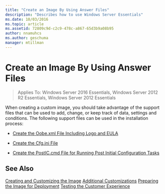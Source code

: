 ```yaml
---
title: "Create an Image By Using Answer Files"
description: "Describes how to use Windows Server Essentials"
ms.date: 10/03/2016
ms.topic: article
ms.assetid: 72809c9d-c2c9-478c-a867-65d3b9a08b95
author: nnamuhcs
ms.author: geschuma
manager: mtillman
---
```


# Create an Image By Using Answer Files

>Applies To: Windows Server 2016 Essentials, Windows Server 2012 R2 Essentials, Windows Server 2012 Essentials

When creating a custom image, you should take advantage of the support files that can be used to add, change, or keep track of data, settings and conditions. The following support files can be used in the installation process:

-   [Create the Oobe.xml File Including Logo and EULA](Create-the-Oobe.xml-File-Including-Logo-and-EULA.md)

-   [Create the Cfg.ini File](Create-the-Cfg.ini-File.md)

-   [Create the PostIC.cmd File for Running Post Initial Configuration Tasks](Create-the-PostIC.cmd-File-for-Running-Post-Initial-Configuration-Tasks.md)

## See Also
 [Creating and Customizing the Image](Creating-and-Customizing-the-Image.md)
 [Additional Customizations](Additional-Customizations.md)
 [Preparing the Image for Deployment](Preparing-the-Image-for-Deployment.md)
 [Testing the Customer Experience](Testing-the-Customer-Experience.md)